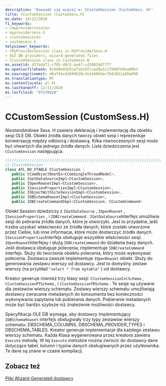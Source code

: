 ```yaml
---
description: 'Dowiedz się więcej o: CCustomSession (CustomSess. H)'
title: CCustomSession (CustomSess.H)
ms.date: 10/22/2018
f1_keywords:
- cmyprovidersession
- myprovidersess.h
- ccustomsession
- customsess.h
helpviewer_keywords:
- CMyProviderSession class in MyProviderSess.H
- OLE DB providers, wizard-generated files
- CCustomSession class in CustomSess.H
ms.assetid: d37ad471-cf05-49c5-aa47-cd10824d777f
ms.openlocfilehash: 0c090e01b5cef1bc0fccad8a1c23948fb9ea09b3
ms.sourcegitcommit: d6af41e42699628c3e2e6063ec7b03931a49a098
ms.translationtype: MT
ms.contentlocale: pl-PL
ms.lasthandoff: 12/11/2020
ms.locfileid: "97170428"
---
```

# <a name="ccustomsession-customsessh"></a>CCustomSession (CustomSess.H)

*Niestandardowe* Sess. H zawiera deklarację i implementację dla obiektu sesji OLE DB. Obiekt źródła danych tworzy obiekt sesji i reprezentuje konwersację między odbiorcą i dostawcą. Kilka równoczesnych sesji może być otwartych dla jednego źródła danych. Lista dziedziczenia jest `CCustomSession` następująca:

```cpp
/////////////////////////////////////////////////////////////////////////
// CCustomSession
class ATL_NO_VTABLE CCustomSession :
   public CComObjectRootEx<CComSingleThreadModel>,
   public IGetDataSourceImpl<CCustomSession>,
   public IOpenRowsetImpl<CCustomSession>,
   public ISessionPropertiesImpl<CCustomSession>,
   public IObjectWithSiteSessionImpl<CCustomSession>,
   public IDBSchemaRowsetImpl<CCustomSession>,
   public IDBCreateCommandImpl<CCustomSession, CCustomCommand>
```

Obiekt Session dziedziczy z `IGetDataSource` , `IOpenRowset` , `ISessionProperties` , i `IDBCreateCommand` . `IGetDataSource`Interfejs umożliwia sesji do pobrania źródła danych, które je utworzyło. Jest to przydatne, jeśli trzeba uzyskać właściwości ze źródła danych, które zostało utworzone przez Ciebie, lub inne informacje, które może dostarczyć źródło danych. `ISessionProperties`Interfejs obsługuje wszystkie właściwości sesji. `IOpenRowset`Interfejsy i służą `IDBCreateCommand` do działania bazy danych. Jeśli dostawca obsługuje polecenia, implementuje `IDBCreateCommand` interfejs. Służy do tworzenia obiektu polecenia, który może wykonywać polecenia. Dostawca zawsze implementuje `IOpenRowset` obiekt. Służy do generowania zestawu wierszy od dostawcy. Jest to domyślny zestaw wierszy (na przykład `"select * from mytable"` ) od dostawcy.

Kreator generuje również trzy klasy sesji: `CCustomSessionColSchema` , `CCustomSessionPTSchema` , i `CCustomSessionTRSchema` . Te sesje są używane dla zestawów wierszy schematu. Zestawy wierszy schematu umożliwiają dostawcy zwracanie metadanych do konsumenta bez konieczności wykonywania zapytania lub pobierania danych. Pobieranie metadanych może być bardzo szybsze niż znalezienie możliwości dostawcy.

Specyfikacja OLE DB wymaga, aby dostawcy implementujący `IDBSchemaRowset` interfejs obsługiwały trzy typy zestawów wierszy schematu: DBSCHEMA_COLUMNS, DBSCHEMA_PROVIDER_TYPES i DBSCHEMA_TABLES. Kreator generuje implementacje dla każdego zestawu wierszy schematu. Każda Klasa wygenerowana przez kreatora zawiera `Execute` metodę. W tej `Execute` metodzie można zwrócić do dostawcy dane dotyczące tabel, kolumn i typów danych obsługiwanych przez użytkownika. Te dane są znane w czasie kompilacji.

## <a name="see-also"></a>Zobacz też

[Pliki Wizard-Generated dostawcy](../../data/oledb/provider-wizard-generated-files.md)<br/>
